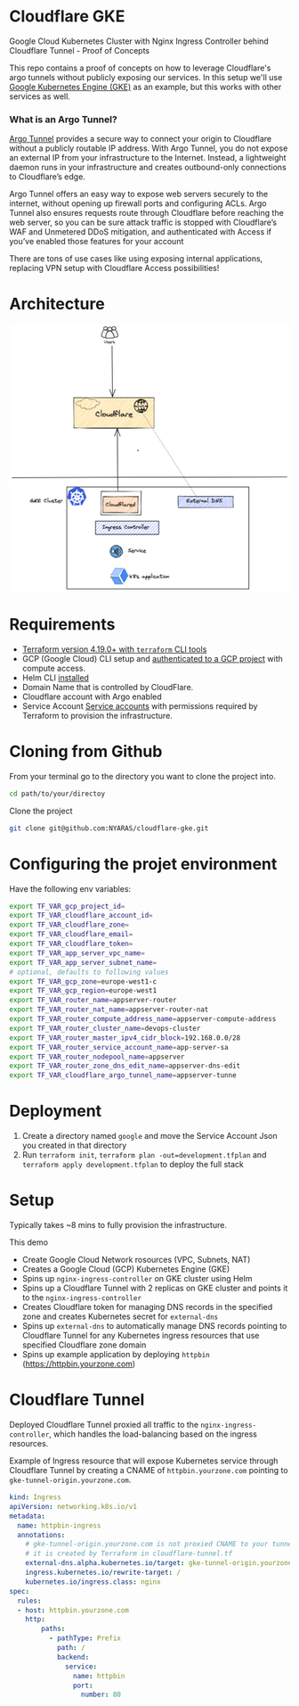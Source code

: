 Cloudflare GKE
==============
Google Cloud Kubernetes Cluster with Nginx Ingress Controller behind Cloudflare Tunnel - Proof of Concepts

This repo contains a proof of concepts on how to leverage Cloudflare's argo tunnels without publicly exposing our services. In this setup we'll use [Google Kubernetes Engine (GKE)](https://cloud.google.com/kubernetes-engine/) as an example, but this works with other services as well.

### What is an Argo Tunnel?
[Argo Tunnel](https://developers.cloudflare.com/cloudflare-one/connections/connect-apps/) provides a secure way to connect your origin to Cloudflare without a publicly routable IP address. With Argo Tunnel, you do not expose an external IP from your infrastructure to the Internet. Instead, a lightweight daemon runs in your infrastructure and creates outbound-only connections to Cloudflare’s edge.

Argo Tunnel offers an easy way to expose web servers securely to the internet, without opening up firewall ports and configuring ACLs. Argo Tunnel also ensures requests route through Cloudflare before reaching the web server, so you can be sure attack traffic is stopped with Cloudflare’s WAF and Unmetered DDoS mitigation, and authenticated with Access if you’ve enabled those features for your account

There are tons of use cases like using exposing internal applications, replacing VPN setup with Cloudflare Access possibilities!

Architecture
============
![gke-cloudflare](./images/cloudflare.png)

Requirements
============
- [Terraform version 4.19.0+ with `terraform` CLI tools](https://www.terraform.io/downloads.html)
- GCP (Google Cloud) CLI setup and [authenticated to a GCP project](https://cloud.google.com/sdk/gcloud/reference/auth/application-default/login) with compute access. 
- Helm CLI [installed](https://helm.sh/docs/intro/install/)
- Domain Name that is controlled by CloudFlare.
- Cloudflare account with Argo enabled
- Service Account [Service accounts](https://cloud.google.com/iam/docs/service-accounts) with permissions required by Terraform to provision the infrastructure.

Cloning from Github
===================
From your terminal go to the directory you want to clone the project into.

```bash
cd path/to/your/directoy
```
Clone the project

```bash
git clone git@github.com:NYARAS/cloudflare-gke.git
```

Configuring the projet environment
==================================
Have the following env variables:
```bash
export TF_VAR_gcp_project_id=
export TF_VAR_cloudflare_account_id=
export TF_VAR_cloudflare_zone=
export TF_VAR_cloudflare_email=
export TF_VAR_cloudflare_token=
export TF_VAR_app_server_vpc_name=
export TF_VAR_app_server_subnet_name=
# optional, defaults to following values
export TF_VAR_gcp_zone=europe-west1-c
export TF_VAR_gcp_region=europe-west1
export TF_VAR_router_name=appserver-router
export TF_VAR_router_nat_name=appserver-router-nat
export TF_VAR_router_compute_address_name=appserver-compute-address
export TF_VAR_router_cluster_name=devops-cluster
export TF_VAR_router_master_ipv4_cidr_block=192.168.0.0/28
export TF_VAR_router_service_account_name=app-server-sa
export TF_VAR_router_nodepool_name=appserver
export TF_VAR_router_zone_dns_edit_name=appserver-dns-edit
export TF_VAR_cloudflare_argo_tunnel_name=appserver-tunne
```

Deployment
==========
1. Create a directory named `google` and move the Service Account Json you created in that directory
2. Run `terraform init`, `terraform plan -out=development.tfplan` and `terraform apply development.tfplan` to deploy the full stack

Setup
=====
Typically takes ~8 mins to fully provision the infrastructure. 

This demo 
- Create Google Cloud Network rosources (VPC, Subnets, NAT)
- Creates a Google Cloud (GCP) Kubernetes Engine (GKE)
- Spins up `nginx-ingress-controller` on GKE cluster using Helm
- Spins up a Cloudflare Tunnel with 2 replicas on GKE cluster and points it to the `nginx-ingress-controller`
- Creates Cloudflare token for managing DNS records in the specified zone and creates Kubernetes secret for `external-dns`
- Spins up `external-dns` to automatically manage DNS records pointing to Cloudflare Tunnel for any Kubernetes ingress resources that use specified Cloudflare zone domain
- Spins up example application by deploying `httpbin` (https://httpbin.yourzone.com)

Cloudflare Tunnel
=================
Deployed Cloudflare Tunnel proxied all traffic to the `nginx-ingress-controller`, which handles the load-balancing based on the ingress resources.

Example of Ingress resource that will expose Kubernetes service through Cloudflare Tunnel by creating a CNAME of `httpbin.yourzone.com` pointing to `gke-tunnel-origin.yourzone.com`.

```yaml
kind: Ingress
apiVersion: networking.k8s.io/v1
metadata:
  name: httpbin-ingress
  annotations:
    # gke-tunnel-origin.yourzone.com is not proxied CNAME to your tunnel
    # it is created by Terraform in cloudflare-tunnel.tf
    external-dns.alpha.kubernetes.io/target: gke-tunnel-origin.yourzone.com
    ingress.kubernetes.io/rewrite-target: /
    kubernetes.io/ingress.class: nginx
spec:
  rules:
  - host: httpbin.yourzone.com
    http:
        paths:
          - pathType: Prefix
            path: /
            backend:
              service:
                name: httpbin
                port:
                  number: 80
```
